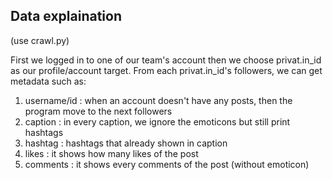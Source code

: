 ## **Data explaination**

(use crawl.py)

First we logged in to one of our team's account then we choose privat.in_id as our profile/account target. From each privat.in_id's followers, we can get metadata such as:
1. username/id : 
    when an account doesn't have any posts, then the program move to the next followers
2. caption : 
    in every caption, we ignore the emoticons but still print hashtags
3. hashtag : 
    hashtags that already shown in caption
4. likes : 
    it shows how many likes of the post
5. comments : 
    it shows every comments of the post (without emoticon)
